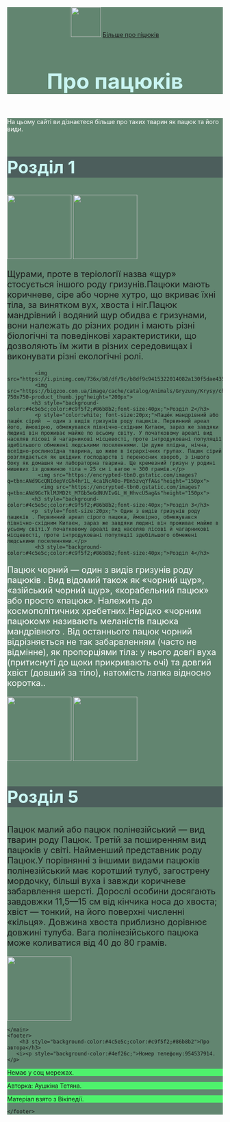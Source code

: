 <html>
<head>
<title>Про пацюків</title>
<link rel="stylesheet" href="style.css">
</head>

<body>
    <header style="background-color: #628570">
       <img src="https://bigzoo.com.ua/image/cache/catalog/Animals/Gryzuny/Krysy/dambo_golubaya/dambo_golubaya1-750x750-product_thumb.jpg"height="70px"> 
       <a style="color:#c9f5f2;font-size:15px;">  </a> 
        <a href="https://uk.wikipedia.org/wiki/%D0%9F%D0%B0%D1%86%D1%8E%D0%BA">Більше про піцюків</a> 
        <h1 style="text-align:center; color:#c9f5f2;font-size:50px;">Про пацюків</h1>
    </header>
    <main style="background-color: #628570">
        <p style="color:white;">На цьому сайті ви дізнаєтеся більше про таких тварин як пацюк та його види.</p>
         <h3 style="background-color:#4c5e5c;color:#c9f5f2;#86b8b2;font-size:40px;">Розділ 1</h3>
         <img src="https://upload.wikimedia.org/wikipedia/commons/thumb/0/01/Rattus_norvegicus_1.jpg/220px-Rattus_norvegicus_1.jpg"height="150px">
         <img src="https://encrypted-tbn0.gstatic.com/images?q=tbn:ANd9GcT9Tc3lPY4iOKUMgzkNDLfCmb7j4PYDoAMQ0A&s"height="150px">
         <p  style="font-size:20px;">Щурами, проте в теріології назва «щур» стосується іншого роду гризунів.Пацюки мають коричневе, сіре або чорне хутро, що вкриває їхні тіла, за винятком вух, хвоста і ніг.Пацюк мандрівний і водяний щур обидва є гризунами, вони належать до різних родин і мають різні біологічні та поведінкові характеристики, що дозволяють їм жити в різних середовищах і виконувати різні екологічні ролі.</p>
    
             <img src="https://i.pinimg.com/736x/b8/df/9c/b8df9c9415322014082a130f5dae4357.jpg"height="200px">
             <img src="https://bigzoo.com.ua/image/cache/catalog/Animals/Gryzuny/Krysy/cherno_belaya_standart/cherno_belaya_standart7-750x750-product_thumb.jpg"height="200px">
            <h3 style="background-color:#4c5e5c;color:#c9f5f2;#86b8b2;font-size:40px;">Розділ 2</h3>
             <p style="color:white; font-size:20px;">Пацю́к мандрівний або пацю́к сірий  — один з видів гризунів роду пацюків. Первинний ареал його, ймовірно, обмежувався північно-східним Китаєм, зараз же завдяки людині він проживає майже по всьому світу. У початковому ареалі вид населяв лісові й чагарникові місцевості, проте інтродуковані популяції здебільшого обмежені людськими поселеннями. Це дуже плідна, нічна, всеїдно-рослиноїдна тварина, що живе в ієрархічних групах. Пацюк сірий розглядається як шкідник господарств і переносник хвороб, з іншого боку як домашня чи лабораторна тварина. Це кремезний гризун у родині мишевих із довжиною тіла ≈ 25 см і вагою ≈ 300 грамів.</p>
              <img src="https://encrypted-tbn0.gstatic.com/images?q=tbn:ANd9GcQNIdepVcGh4hr1L_4ca1NcAOo-PBn5zvqYfA&s"height="150px">
               <img src="https://encrypted-tbn0.gstatic.com/images?q=tbn:ANd9GcTklMJMD2t_M7Gb5eGdNUVIvGL_H_HhvcU5ag&s"height="150px">
            <h3 style="background-color:#4c5e5c;color:#c9f5f2;#86b8b2;font-size:40px;">Розділ 3</h3>
            <p  style="font-size:20px;"> Один з видів гризунів роду пацюків . Первинний ареал сірого пацюка, ймовірно, обмежувався північно-східним Китаєм, зараз же завдяки людині він проживає майже в усьому світі.У початковому ареалі вид населяв лісові й чагарникові місцевості, проте інтродуковані популяції здебільшого обмежені людськими поселеннями.</p>
             <h3 style="background-color:#4c5e5c;color:#c9f5f2;#86b8b2;font-size:40px;">Розділ 4</h3>
 <p style="color:white; font-size:20px;">Пацюк чорний — один з видів гризунів роду пацюків . Вид відомий також як «чорний щур», «азійський чорний щур», «корабельний пацюк» або просто «пацюк». Належить до космополітичних хребетних.Нерідко «чорним пацюком» називають меланістів пацюка мандрівного . Від останнього пацюк чорний відрізняється не так забарвленням (часто не відмінне), як пропорціями тіла: у нього довгі вуха (притиснуті до щоки прикривають очі) та довгий хвіст (довший за тіло), натомість лапка відносно коротка..</p>
      <img src="https://zooclub.org.ua/uploads/2019/09/02/chernaya-krysazzz.jpg"height="150px">  
         <img src="https://encrypted-tbn0.gstatic.com/images?q=tbn:ANd9GcRil1VfdELHVKp-o7aArLbG_8x8_Du1gTMqBn1sPpdwQ0kC2If1wHPMixWPI_Po3PMjoXI&usqp=CAU"height="150px">   
         <h3 style="background-color:#4c5e5c;color:#c9f5f2;#86b8b2;font-size:40px;">Розділ 5</h3>
         <p style="font-size:20px;">Пацюк малий або пацюк полінезійський — вид тварин роду Пацюк. Третій за поширенням вид пацюків у світі. Найменший представник роду Пацюк.У порівнянні з іншими видами пацюків полінезійський має коротший тулуб, загострену мордочку, більші вуха і завжди коричневе забарвлення шерсті. Дорослі особини досягають завдовжки 11,5—15 см від кінчика носа до хвоста; хвіст — тонкий, на його поверхні численні «кільця». Довжина хвоста приблизно дорівнює довжині тулуба. Вага полінезійського пацюка може коливатися від 40 до 80 грамів.</p>
         <img src="https://i.ibb.co/FksN2tx0/24.jpg"height="150px"> 
       
    </main>
    <footer>
        <h3 style="background-color:#4c5e5c;color:#c9f5f2;#86b8b2">Про автора</h3>
       <i><p style="background-color:#4ef26c;">Номер телефону:954537914.</p>
       
<p style="background-color:#4ef26c;">Немає у соц мережах.</p>
       <p style="background-color:#4ef26c;">Авторка: Аушкіна Тетяна.</p></i>
        <p style="background-color:#4ef26c;">Матеріал взято з Вікіпедії.</p>
       
    </footer>
</body>

</html>
